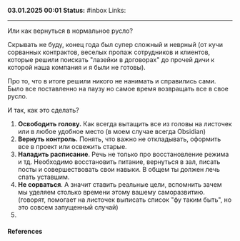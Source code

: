 **03.01.2025 00:01**
**Status:** #inbox 
Links: 

---
Или как вернуться в нормальное русло?

Скрывать не буду, конец года был супер сложный и неврный (от кучи сорванных контрактов, веселых пропаж сотрудников и клиентов, которые решили поискать "лазейки в договорах" до прочей дичи к которой наша компания и я были не готовы). 

Про то, что в итоге решили никого не нанимать и справились сами. Было все поставленно на паузу но самое время возвращать все в свое русло.

И так, как это сделать?

1. **Освободить голову.** Как всегда вытащить все из головы на листочек или в любое удобное место (в моем случае всегда Obsidian)
2. **Вернуть контроль.** Понять, что важно не откладывать, оформить все в проект или освежить старые.
3. **Наладить расписание**. Речь не только про восстановление режима и тд. Необходимо восстановить питание, вернуться в зал, писать посты и совершествовать свои навыки. В общем ты должен лечь спать уставшим.
4. **Не сорваться**. А значит ставить реальные цели, вспомнить зачем мы уделяем столько времени этому вашему саморазвитию. (говорят, помогает на листочек выписать список "фу таким быть", но это совсем запущенный случай)
5. 






#### References
